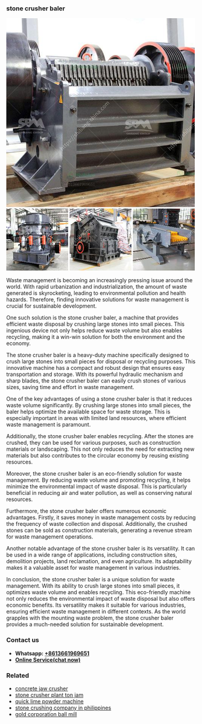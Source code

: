 <h3>stone crusher baler</h3><img src='1708663661.jpg' alt=''><p>Waste management is becoming an increasingly pressing issue around the world. With rapid urbanization and industrialization, the amount of waste generated is skyrocketing, leading to environmental pollution and health hazards. Therefore, finding innovative solutions for waste management is crucial for sustainable development.</p><p>One such solution is the stone crusher baler, a machine that provides efficient waste disposal by crushing large stones into small pieces. This ingenious device not only helps reduce waste volume but also enables recycling, making it a win-win solution for both the environment and the economy.</p><p>The stone crusher baler is a heavy-duty machine specifically designed to crush large stones into small pieces for disposal or recycling purposes. This innovative machine has a compact and robust design that ensures easy transportation and storage. With its powerful hydraulic mechanism and sharp blades, the stone crusher baler can easily crush stones of various sizes, saving time and effort in waste management.</p><p>One of the key advantages of using a stone crusher baler is that it reduces waste volume significantly. By crushing large stones into small pieces, the baler helps optimize the available space for waste storage. This is especially important in areas with limited land resources, where efficient waste management is paramount.</p><p>Additionally, the stone crusher baler enables recycling. After the stones are crushed, they can be used for various purposes, such as construction materials or landscaping. This not only reduces the need for extracting new materials but also contributes to the circular economy by reusing existing resources.</p><p>Moreover, the stone crusher baler is an eco-friendly solution for waste management. By reducing waste volume and promoting recycling, it helps minimize the environmental impact of waste disposal. This is particularly beneficial in reducing air and water pollution, as well as conserving natural resources.</p><p>Furthermore, the stone crusher baler offers numerous economic advantages. Firstly, it saves money in waste management costs by reducing the frequency of waste collection and disposal. Additionally, the crushed stones can be sold as construction materials, generating a revenue stream for waste management operations.</p><p>Another notable advantage of the stone crusher baler is its versatility. It can be used in a wide range of applications, including construction sites, demolition projects, land reclamation, and even agriculture. Its adaptability makes it a valuable asset for waste management in various industries.</p><p>In conclusion, the stone crusher baler is a unique solution for waste management. With its ability to crush large stones into small pieces, it optimizes waste volume and enables recycling. This eco-friendly machine not only reduces the environmental impact of waste disposal but also offers economic benefits. Its versatility makes it suitable for various industries, ensuring efficient waste management in different contexts. As the world grapples with the mounting waste problem, the stone crusher baler provides a much-needed solution for sustainable development.</p><h3>Contact us</h3><ul><li><strong>Whatsapp:&nbsp;<a href="https://wa.me/8613661969651">+8613661969651</a></strong></li><li><a href="https://swt.shibang-china.com/?git&amp;zhl&amp;stone crusher baler"><strong>Online Service(chat now)</strong></a></li></ul><h3>Related</h3><ul><li><a href='concrete jaw crusher.md'>concrete jaw crusher</a></li><li><a href='stone crusher plant ton jam.md'>stone crusher plant ton jam</a></li><li><a href='quick lime powder machine.md'>quick lime powder machine</a></li><li><a href='stone crushing company in philippines.md'>stone crushing company in philippines</a></li><li><a href='gold corporation ball mill.md'>gold corporation ball mill</a></li></ul>